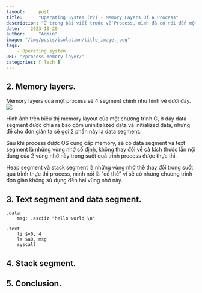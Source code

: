```yaml
---
layout:     post
title:      "Operating System (P2) - Memory Layers Of A Process"
description: "Ở trong bài viết trước về Process, mình đã có nói đến một memory representation của một process sẽ gồm những segment nào? Trong bài viết này mình sẽ nói kỹ hơn về các phần của một memory representation sẽ thay đổi ra sao trong quá trình thực thi process."
date:    2023-10-20
author:     "Admin"
image: "/img/posts/isolation/title_image.jpeg"
tags:
    - Operating system
URL: "/process-memory-layer/"
categories: [ Tech ]
---
```


## 2. Memory layers.
Memory layers của một process sẽ 4 segment chính như hình vẽ dưới đây.
![](/img/memory-layers/layers.jpeg)

Hình ảnh trên biểu thị memory layout của một chương trình C, ở đây data segment được chia ra bao gồm uninitialized data và initialized data, nhưng để cho đơn giản ta sẽ gọi 2 phần này là data segment.

Sau khi process được OS cung cấp memory, sẽ có data segment và text segment là những vùng nhớ cố định, không thay đổi về cả kích thước lẫn nội dung của 2 vùng nhớ này trong suốt quá trình process được thực thi.

Heap segment và stack segment là những vùng nhớ thể thay đổi trong suốt quá trình thực thi process, mình nói là "có thể" vì sẽ có nhưng chương trình đơn giản không sử dụng đến hai vùng nhớ này.

## 3. Text segment and data segment.
```assembly
.data
    msg: .asciiz "hello world \n"

.text
    li $v0, 4
    la $a0, msg
    syscall
```
## 4. Stack segment.

## 5. Conclusion.


